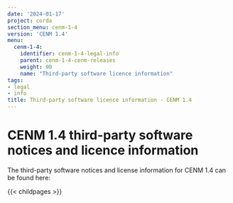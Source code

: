 ```yaml
---
date: '2024-01-17'
project: corda
section_menu: cenm-1-4
version: 'CENM 1.4'
menu:
  cenm-1-4:
    identifier: cenm-1-4-legal-info
    parent: cenm-1-4-cenm-releases
    weight: 90
    name: "Third-party software licence information"
tags:
- legal
- info
title: Third-party software licence information - CENM 1.4
---
```


# CENM 1.4 third-party software notices and licence information

The third-party software notices and license information for CENM 1.4 can be found here:

{{< childpages >}}